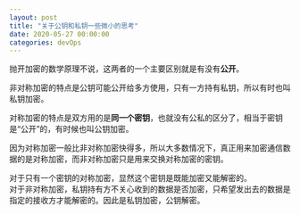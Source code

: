 ```yaml
---
layout: post
title: "关于公钥和私钥一些微小的思考"
date: 2020-05-27 00:00:00
categories: devOps
---
```


抛开加密的数学原理不说，这两者的一个主要区别就是有没有**公开**。

非对称加密的特点是公钥可能公开给多方使用，只有一方持有私钥，所以有时也叫私钥加密。

对称加密的特点是双方用的是**同一个密钥**，也就没有公私的区分了，相当于密钥是“公开”的，有时候也叫公钥加密。

因为对称加密一般比非对称加密快得多，所以大多数情况下，真正用来加密通信数据的是对称加密，而非对称加密只是用来交换对称加密的密钥。

对于只有一个密钥的对称加密，显然这个密钥是既能加密又能解密的。   
对于非对称加密，私钥持有方不关心收到的数据是否加密，只希望发出去的数据是指定的接收方才能解密的。因此是私钥加密，公钥解密。
